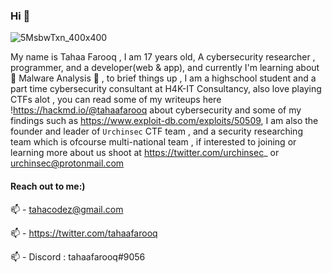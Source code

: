 ### Hi 👋
![5MsbwTxn_400x400](https://user-images.githubusercontent.com/49201347/151577960-49f42ab7-7f9d-4a3b-9abe-84a57e77ba1d.jpg)
<!--
**tahaafarooq/tahaafarooq** is a ✨ _special_ ✨ repository because its `README.md` (this file) appears on your GitHub profile.

Here are some ideas to get you started:

- 🔭 I’m currently working on ...
- 🌱 I’m currently learning ...
- 👯 I’m looking to collaborate on ...
- 🤔 I’m looking for help with ...
- 💬 Ask me about ...
- 📫 How to reach me: ...
- 😄 Pronouns: ...
- ⚡ Fun fact: ...
-->
My name is Tahaa Farooq , I am 17 years old, A cybersecurity researcher , programmer, and a developer(web & app), and currently I'm learning about 🌱 Malware Analysis 🌱 , to brief things up , I am a highschool student and a part time cybersecurity consultant at H4K-IT Consultancy, also love playing CTFs alot , you can read some of my writeups here !https://hackmd.io/@tahaafarooq about cybersecurity and some of my findings such as https://www.exploit-db.com/exploits/50509, I am also the founder and leader of `Urchinsec` CTF team , and a security researching team which is ofcourse multi-national team , if interested to joining or learning more about us shoot at https://twitter.com/urchinsec_ or urchinsec@protonmail.com

#### Reach out to me:)

📫  - tahacodez@gmail.com

📫  - https://twitter.com/tahaafarooq

📫  - Discord : tahaafarooq#9056
